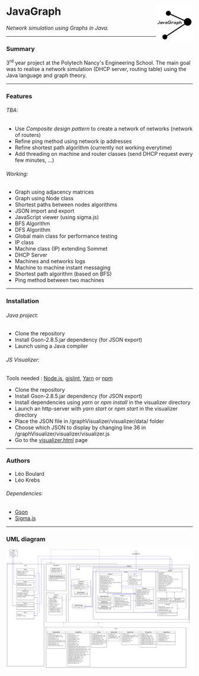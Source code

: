 # JavaGraph<img align="right" width="100" height="100" src="https://github.com/Legoota/JavaGraph/blob/master/logo.png" alt="Logo JavaGraph">

*Network simulation using Graphs in Java.*

---
### Summary

3<sup>rd</sup> year project at the Polytech Nancy's Engineering School.
The main goal was to realise a network simulation (DHCP server, routing table)
using the Java language and graph theory.

---
### Features

###### TBA:
* Use *Composite design pattern* to create a network of networks (network of routers)
* Refine ping method using network ip addresses
* Refine shortest path algorithm (currently not working everytime)
* Add threading on machine and router classes (send DHCP request every few minutes, ...)

###### Working:
* Graph using adjacency matrices
* Graph using Node class
* Shortest paths between nodes algorithms
* JSON import and export
* JavaScript viewer (using sigma.js)
* BFS Algorithm
* DFS Algorithm
* Global main class for performance testing
* IP class
* Machine class (IP) extending Sommet
* DHCP Server
* Machines and networks logs
* Machine to machine instant messaging
* Shortest path algorithm (based on BFS)
* Ping method between two machines

---
### Installation

###### Java project:
* Clone the repository
* Install Gson-2.8.5.jar dependency (for JSON export)
* Launch using a Java compiler
###### JS Visualizer:
Tools needed : [Node.js](https://nodejs.org/en/), [gjslint](https://developers.google.com/closure/utilities/docs/linter_howto?hl=en), [Yarn](https://yarnpkg.com/) or [npm](https://www.npmjs.com/)
* Clone the repository
* Install Gson-2.8.5.jar dependency (for JSON export)
* Install dependencies using *yarn* or *npm install* in the visualizer directory
* Launch an http-server with *yarn start* or *npm start* in the visualizer directory
* Place the JSON file in /graphVisualizer/visualizer/data/ folder
* Choose which JSON to display by changing line 36 in /graphVisualizer/visualizer/visualizer.js
* Go to the [visualizer.html](http://localhost:8000/visualizer/visualizer.html) page

---
### Authors
* Léo Boulard
* Léo Krebs
###### Dependencies:
* [Gson](https://github.com/google/gson)
* [Sigma.js](https://github.com/jacomyal/sigma.js)

---
### UML diagram
![alt text](https://github.com/Legoota/JavaGraph/blob/master/UML.png?raw=true)
